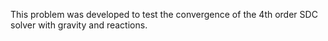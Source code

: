 This problem was developed to test the convergence of the 4th order
SDC solver with gravity and reactions.
